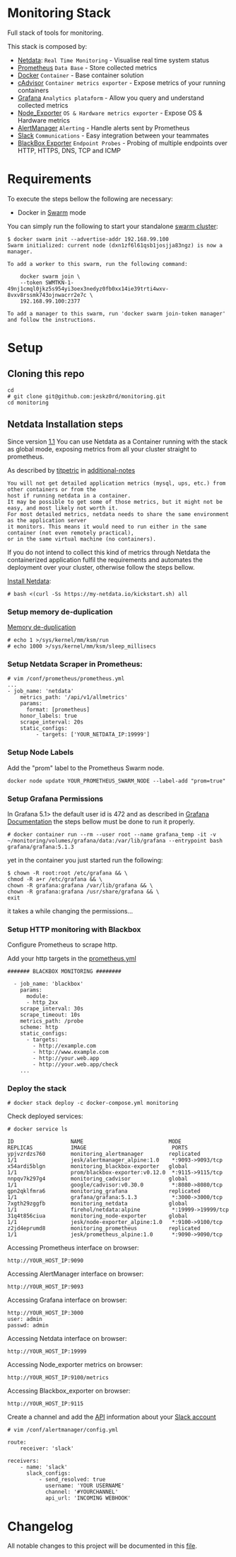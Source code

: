 # Monitoring Stack
Full stack of tools for monitoring.

This stack is composed by:

- [Netdata](https://github.com/firehol/netdata):
`Real Time Monitoring` - Visualise real time system status
- [Prometheus](https://prometheus.io/)
`Data Base` - Store collected metrics
- [Docker](https://www.docker.com/)
`Container` - Base container solution
- [cAdvisor](https://github.com/google/cadvisor)
`Container metrics exporter` - Expose metrics of your running containers
- [Grafana](https://grafana.com/)
`Analytics plataform` - Allow you query and understand collected metrics
- [Node_Exporter](https://github.com/prometheus/node_exporter)
`OS & Hardware metrics exporter` - Expose OS & Hardware metrics
- [AlertManager](https://github.com/prometheus/alertmanager)
`Alerting` - Handle alerts sent by Prometheus
- [Slack](https://slack.com/)
`Communications` - Easy integration between your teammates
- [BlackBox Exporter](https://github.com/prometheus/blackbox_exporter)
`Endpoint Probes` - Probing of multiple endpoints over HTTP, HTTPS, DNS, TCP and ICMP

# Requirements

To execute the steps bellow the following are necessary: 

 - Docker in [Swarm](https://docs.docker.com/engine/swarm/) mode

You can simply run the following to start your standalone [swarm cluster](https://docs.docker.com/engine/swarm/swarm-tutorial/create-swarm/):

```
$ docker swarm init --advertise-addr 192.168.99.100
Swarm initialized: current node (dxn1zf6l61qsb1josjja83ngz) is now a manager.

To add a worker to this swarm, run the following command:

    docker swarm join \
    --token SWMTKN-1-49nj1cmql0jkz5s954yi3oex3nedyz0fb0xx14ie39trti4wxv-8vxv8rssmk743ojnwacrr2e7c \
    192.168.99.100:2377

To add a manager to this swarm, run 'docker swarm join-token manager' and follow the instructions.
```

# Setup

## Cloning this repo
 
```
cd
# git clone git@github.com:jeskz0rd/monitoring.git
cd monitoring
```

##  Netdata Installation steps

Since version [1.1](https://github.com/Jeskz0rd/monitoring/blob/master/CHANGELOG.md#11---06-07-2018) You can use Netdata as a Container running with the stack as global mode, exposing metrics from all your cluster straight to prometheus.

As described by [titpetric](https://github.com/titpetric) in [additional-notes](https://github.com/titpetric/netdata#additional-notes)

```
You will not get detailed application metrics (mysql, ups, etc.) from other containers or from the 
host if running netdata in a container.
It may be possible to get some of those metrics, but it might not be easy, and most likely not worth it.
For most detailed metrics, netdata needs to share the same environment as the application server
it monitors. This means it would need to run either in the same container (not even remotely practical),
or in the same virtual machine (no containers).
```
If you do not intend to collect this kind of metrics through Netdata the containerized application fulfil the requirements and automates the deployment over your cluster, otherwise follow the steps bellow.

[Install Netdata](https://github.com/firehol/netdata/#installation):
```
# bash <(curl -Ss https://my-netdata.io/kickstart.sh) all
```

### Setup memory de-duplication

[Memory de-duplication](https://github.com/firehol/netdata/wiki/Memory-Deduplication---Kernel-Same-Page-Merging---KSM)

```
# echo 1 >/sys/kernel/mm/ksm/run
# echo 1000 >/sys/kernel/mm/ksm/sleep_millisecs
```

### Setup Netdata Scraper in Prometheus:

```
# vim /conf/prometheus/prometheus.yml
...
- job_name: 'netdata'
    metrics_path: '/api/v1/allmetrics'
    params:
      format: [prometheus]
    honor_labels: true
    scrape_interval: 20s
    static_configs:
         - targets: ['YOUR_NETDATA_IP:19999']
```

### Setup Node Labels

Add the "prom" label to the Prometheus Swarm node.

```
docker node update YOUR_PROMETHEUS_SWARM_NODE --label-add "prom=true"
```

### Setup Grafana Permissions

In Grafana 5.1> the default user id is 472 and as described in [Grafana Documentation](http://docs.grafana.org/installation/docker/) the steps bellow must be done to run it properly. 


```
# docker container run --rm --user root --name grafana_temp -it -v ~/monitoring/volumes/grafana/data:/var/lib/grafana --entrypoint bash grafana/grafana:5.1.3
```

yet in the container you just started run the following:

```
$ chown -R root:root /etc/grafana && \
chmod -R a+r /etc/grafana && \
chown -R grafana:grafana /var/lib/grafana && \
chown -R grafana:grafana /usr/share/grafana && \
exit
``` 

it takes a while changing the permissions...

### Setup HTTP monitoring with Blackbox

Configure Prometheus to scrape http.

Add your http targets in the [prometheus.yml](conf/prometheus/prometheus.yml)

```
####### BLACKBOX MONITORING ########

  - job_name: 'blackbox'
    params:
      module:
      - http_2xx
    scrape_interval: 30s
    scrape_timeout: 10s
    metrics_path: /probe
    scheme: http
    static_configs:
      - targets:
        - http://example.com
        - http://www.example.com
        - http://your.web.app
        - http://your.web.app/check
    ...
```

### Deploy the stack

```
# docker stack deploy -c docker-compose.yml monitoring
```

Check deployed services:
```
# docker service ls

ID                  NAME                           MODE                REPLICAS            IMAGE                           PORTS
ypjvzrdzs760        monitoring_alertmanager        replicated          1/1                 jesk/alertmanager_alpine:1.0    *:9093->9093/tcp
x54ardi5blgn        monitoring_blackbox-exporter   global              1/1                 prom/blackbox-exporter:v0.12.0  *:9115->9115/tcp
nnpqv7k297g4        monitoring_cadvisor            global              1/1                 google/cadvisor:v0.30.0         *:8080->8080/tcp
gpn2qklfmra6        monitoring_grafana             replicated          1/1                 grafana/grafana:5.1.3           *:3000->3000/tcp
7xgth29zggfb        monitoring_netdata             global              1/1                 firehol/netdata:alpine          *:19999->19999/tcp
31q4t856ciua        monitoring_node-exporter       global              1/1                 jesk/node-exporter_alpine:1.0   *:9100->9100/tcp
z2jd4eprumd8        monitoring_prometheus          replicated          1/1                 jesk/prometheus_alpine:1.0      *:9090->9090/tcp
```

Accessing Prometheus interface on browser:
```
http://YOUR_HOST_IP:9090
```

Accessing AlertManager interface on browser:
```
http://YOUR_HOST_IP:9093
```

Accessing Grafana interface on browser:
```
http://YOUR_HOST_IP:3000
user: admin
passwd: admin
```

Accessing Netdata interface on browser:
```
http://YOUR_HOST_IP:19999
```

Accessing Node_exporter metrics on browser:
```
http://YOUR_HOST_IP:9100/metrics
```

Accessing Blackbox_exporter on browser:
```
http://YOUR_HOST_IP:9115
```


Create a channel and add the [API](https://get.slack.help/hc/en-us/articles/215770388-Create-and-regenerate-API-tokens) information about your [Slack account](https://api.slack.com/tokens)

```
# vim /conf/alertmanager/config.yml

route:
    receiver: 'slack'

receivers:
    - name: 'slack'
      slack_configs:
          - send_resolved: true
            username: 'YOUR USERNAME'
            channel: '#YOURCHANNEL'
            api_url: 'INCOMING WEBHOOK'
``` 

# Changelog
All notable changes to this project will be documented in this [file](./CHANGELOG.md).
